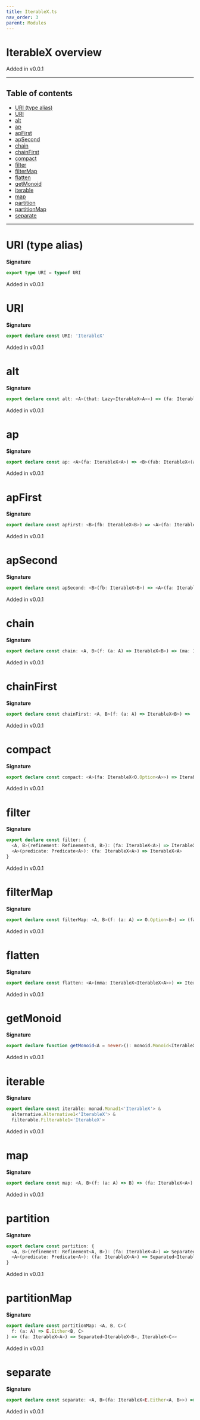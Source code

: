 ```yaml
---
title: IterableX.ts
nav_order: 3
parent: Modules
---
```


# IterableX overview

Added in v0.0.1

---

<h2 class="text-delta">Table of contents</h2>

- [URI (type alias)](#uri-type-alias)
- [URI](#uri)
- [alt](#alt)
- [ap](#ap)
- [apFirst](#apfirst)
- [apSecond](#apsecond)
- [chain](#chain)
- [chainFirst](#chainfirst)
- [compact](#compact)
- [filter](#filter)
- [filterMap](#filtermap)
- [flatten](#flatten)
- [getMonoid](#getmonoid)
- [iterable](#iterable)
- [map](#map)
- [partition](#partition)
- [partitionMap](#partitionmap)
- [separate](#separate)

---

# URI (type alias)

**Signature**

```ts
export type URI = typeof URI
```

Added in v0.0.1

# URI

**Signature**

```ts
export declare const URI: 'IterableX'
```

Added in v0.0.1

# alt

**Signature**

```ts
export declare const alt: <A>(that: Lazy<IterableX<A>>) => (fa: IterableX<A>) => IterableX<A>
```

Added in v0.0.1

# ap

**Signature**

```ts
export declare const ap: <A>(fa: IterableX<A>) => <B>(fab: IterableX<(a: A) => B>) => IterableX<B>
```

Added in v0.0.1

# apFirst

**Signature**

```ts
export declare const apFirst: <B>(fb: IterableX<B>) => <A>(fa: IterableX<A>) => IterableX<A>
```

Added in v0.0.1

# apSecond

**Signature**

```ts
export declare const apSecond: <B>(fb: IterableX<B>) => <A>(fa: IterableX<A>) => IterableX<B>
```

Added in v0.0.1

# chain

**Signature**

```ts
export declare const chain: <A, B>(f: (a: A) => IterableX<B>) => (ma: IterableX<A>) => IterableX<B>
```

Added in v0.0.1

# chainFirst

**Signature**

```ts
export declare const chainFirst: <A, B>(f: (a: A) => IterableX<B>) => (ma: IterableX<A>) => IterableX<A>
```

Added in v0.0.1

# compact

**Signature**

```ts
export declare const compact: <A>(fa: IterableX<O.Option<A>>) => IterableX<A>
```

Added in v0.0.1

# filter

**Signature**

```ts
export declare const filter: {
  <A, B>(refinement: Refinement<A, B>): (fa: IterableX<A>) => IterableX<B>
  <A>(predicate: Predicate<A>): (fa: IterableX<A>) => IterableX<A>
}
```

Added in v0.0.1

# filterMap

**Signature**

```ts
export declare const filterMap: <A, B>(f: (a: A) => O.Option<B>) => (fa: IterableX<A>) => IterableX<B>
```

Added in v0.0.1

# flatten

**Signature**

```ts
export declare const flatten: <A>(mma: IterableX<IterableX<A>>) => IterableX<A>
```

Added in v0.0.1

# getMonoid

**Signature**

```ts
export declare function getMonoid<A = never>(): monoid.Monoid<IterableX<A>>
```

Added in v0.0.1

# iterable

**Signature**

```ts
export declare const iterable: monad.Monad1<'IterableX'> &
  alternative.Alternative1<'IterableX'> &
  filterable.Filterable1<'IterableX'>
```

Added in v0.0.1

# map

**Signature**

```ts
export declare const map: <A, B>(f: (a: A) => B) => (fa: IterableX<A>) => IterableX<B>
```

Added in v0.0.1

# partition

**Signature**

```ts
export declare const partition: {
  <A, B>(refinement: Refinement<A, B>): (fa: IterableX<A>) => Separated<IterableX<A>, IterableX<B>>
  <A>(predicate: Predicate<A>): (fa: IterableX<A>) => Separated<IterableX<A>, IterableX<A>>
}
```

Added in v0.0.1

# partitionMap

**Signature**

```ts
export declare const partitionMap: <A, B, C>(
  f: (a: A) => E.Either<B, C>
) => (fa: IterableX<A>) => Separated<IterableX<B>, IterableX<C>>
```

Added in v0.0.1

# separate

**Signature**

```ts
export declare const separate: <A, B>(fa: IterableX<E.Either<A, B>>) => Separated<IterableX<A>, IterableX<B>>
```

Added in v0.0.1

